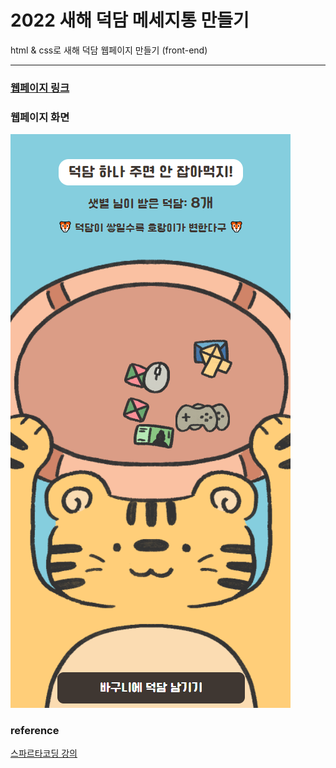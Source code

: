 # 2022 새해 덕담 메세지통 만들기
html & css로 새해 덕담 웹페이지 만들기 (front-end)

---
### [웹페이지 링크](https://deokdam.spartacodingclub.kr/8pebFsr1jxRe/index.html)

### 웹페이지 화면
![img](img_webpage.png)

### reference
[스파르타코딩 강의](https://spartacodingclub.kr/online/special/deokdam)